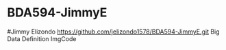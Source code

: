 # BDA594-JimmyE
#Jimmy Elizondo
https://github.com/jelizondo1578/BDA594-JimmyE.git
Big Data Definition
ImgCode
